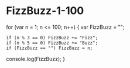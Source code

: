 # FizzBuzz-1-100
for (var n = 1; n <= 100; n++) {
  var FizzBuzz = "";

    if (n % 3 == 0) FizzBuzz += "Fizz";
    if (n % 5 == 0) FizzBuzz += "Buzz";
    if (FizzBuzz == "") FizzBuzz = n;

  console.log(FizzBuzz);
}
